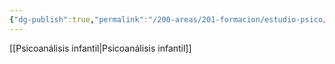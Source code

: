 ```yaml
---
{"dg-publish":true,"permalink":"/200-areas/201-formacion/estudio-psico/klein/","dgPassFrontmatter":true}
---
```


[[Psicoanálisis infantil\|Psicoanálisis infantil]]